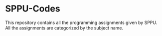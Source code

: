 # SPPU-Codes

This repository contains all the programming assignments given by SPPU.
All the assignments are categorized by the subject name.
